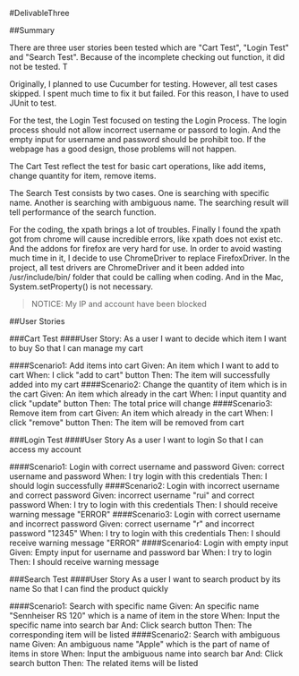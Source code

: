 #DelivableThree

##Summary

There are three user stories been tested which are "Cart Test", "Login Test" and "Search Test". Because of the incomplete
checking out function, it did not be tested. T

Originally, I planned to use Cucumber for testing. However, all test cases skipped. I spent much time to fix it but failed. For this reason, I have to used JUnit to test. 

For the test, the Login Test focused on testing the Login Process. The login process should not allow incorrect username or passord to login. And the empty input for username and password should be prohibit too. If the webpage has a good design, those problems will not happen.

The Cart Test reflect the test for basic cart operations, like add items, change quantity for item, remove items. 

The Search Test consists by two cases. One is searching with specific name. Another is searching with ambiguous name. The searching result will tell performance of the search function.

For the coding, the xpath brings a lot of troubles. Finally I found the xpath got from chrome will cause incredible errors, like xpath does not exist etc. And the addons for firefox are very hard for use. In order to avoid wasting much time in it, I decide to use ChromeDriver to replace FirefoxDriver. In the project, all test drivers are ChromeDriver and it been added into /usr/include/bin/ folder that could be calling when coding. And in the Mac, System.setProperty() is not necessary.
>NOTICE: My IP and account have been blocked

##User Stories

###Cart Test
####User Story:
	As a user
	I want to decide which item I want to buy
	So that I can manage my cart
	
####Scenario1: Add items into cart
    Given: An item which I want to add to cart
    When: I click "add to cart" button
    Then: The item will successfully added into my cart
####Scenario2: Change the quantity of item which is in the cart
    Given: An item which already in the cart
    When: I input quantity and click "update" button
    Then: The total price will change 
####Scenario3: Remove item from cart
    Given: An item which already in the cart
    When: I click "remove" button
    Then: The item will be removed from cart 

###Login Test
####User Story
	As a user
    I want to login
    So that I can access my account

####Scenario1: Login with correct username and password
    Given: correct username and password
    When: I try login with this credentials
    Then: I should login successfully
####Scenario2: Login with incorrect username and correct password
    Given: incorrect username "rui" and correct password
    When: I try to login with this credentials
    Then: I should receive warning message "ERROR"
####Scenario3: Login with correct username and incorrect password
    Given: correct username "r" and incorrect password "12345"
    When: I try to login with this credentials
    Then: I should receive warning message "ERROR"
####Scenario4: Login with empty input
    Given: Empty input for username and password bar
    When: I try to login
    Then: I should receive warning message 
	
###Search Test
####User Story
	As a user
    I want to search product by its name
    So that I can find the product quickly

####Scenario1: Search with specific name 
    Given: An specific name "Sennheiser RS 120" which is a name of item in the store
    When: Input the specific name into search bar
    And: Click search button
    Then: The corresponding item will be listed
####Scenario2: Search with ambiguous name 
    Given: An ambiguous name "Apple" which is the part of name of items in store
    When: Input the ambiguous name into search bar
    And: Click search button
    Then: The related items will be listed

	
	
	
